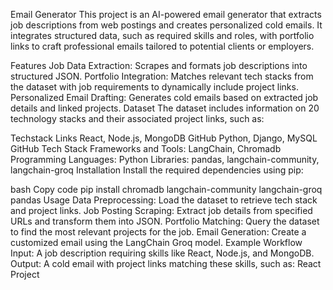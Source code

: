 Email Generator
This project is an AI-powered email generator that extracts job descriptions from web postings and creates personalized cold emails. It integrates structured data, such as required skills and roles, with portfolio links to craft professional emails tailored to potential clients or employers.

Features
Job Data Extraction: Scrapes and formats job descriptions into structured JSON.
Portfolio Integration: Matches relevant tech stacks from the dataset with job requirements to dynamically include project links.
Personalized Email Drafting: Generates cold emails based on extracted job details and linked projects.
Dataset
The dataset includes information on 20 technology stacks and their associated project links, such as:

Techstack	Links
React, Node.js, MongoDB	GitHub
Python, Django, MySQL	GitHub
Tech Stack
Frameworks and Tools: LangChain, Chromadb
Programming Languages: Python
Libraries: pandas, langchain-community, langchain-groq
Installation
Install the required dependencies using pip:

bash
Copy code
pip install chromadb langchain-community langchain-groq pandas
Usage
Data Preprocessing: Load the dataset to retrieve tech stack and project links.
Job Posting Scraping: Extract job details from specified URLs and transform them into JSON.
Portfolio Matching: Query the dataset to find the most relevant projects for the job.
Email Generation: Create a customized email using the LangChain Groq model.
Example Workflow
Input: A job description requiring skills like React, Node.js, and MongoDB.
Output: A cold email with project links matching these skills, such as:
React Project